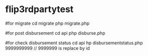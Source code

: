 # flip3rdpartytest

#for migrate
cd migrate
php migrate.php

#for post disbursement
cd api
php disburse.php

#for check disbursement status
cd api
hp disbursementstatus.php 9999999999
// 9999999 is replace by id
